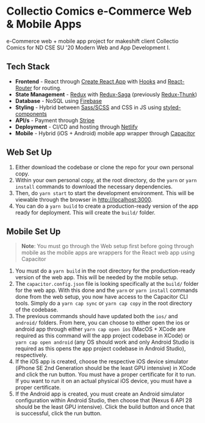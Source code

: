 # Collectio Comics e-Commerce Web & Mobile Apps

e-Commerce web + mobile app project for makeshift client Collectio Comics for ND CSE SU '20 Modern Web and App Development I.

## Tech Stack

* __Frontend__ - React through [Create React App](https://github.com/facebook/create-react-app) with [Hooks](https://reactjs.org/docs/hooks-intro.html) and [React-Router](https://reactrouter.com/web/guides/quick-start) for routing.  
* __State Management__ - [Redux](https://redux.js.org/introduction/getting-started) with [Redux-Saga](https://redux-saga.js.org/docs/introduction/BeginnerTutorial.html) (previously [Redux-Thunk](https://github.com/reduxjs/redux-thunk))  
* __Database__ - NoSQL using [Firebase](https://firebase.google.com/)  
* __Styling__ - Hybrid between [Sass/SCSS](https://sass-lang.com/documentation) and CSS in JS using [styled-components](https://styled-components.com/docs)  
* __API/s__ - Payment through [Stripe](https://stripe.com/docs/api)  
* __Deployment__ - CI/CD and hosting through [Netlify](https://www.netlify.com/)  
* __Mobile__ - Hybrid (iOS + Android) mobile app wrapper through [Capacitor](https://capacitorjs.com/docs/getting-started)  

## Web Set Up

1. Either download the codebase or clone the repo for your own personal copy.
2. Within your own personal copy, at the root directory, do the `yarn` or `yarn install` commands to download the necessary dependencies.
3. Then, do `yarn start` to start the development environment. This will be viewable through the browser in [http://localhost:3000](http://localhost:3000).
4. You can do a `yarn build` to create a production-ready version of the app ready for deployment. This will create the `build/` folder.

## Mobile Set Up

> __Note__: You must go through the Web setup first before going through mobile as the mobile apps are wrappers for the React web app using Capacitor

1. You must do a `yarn build` in the root directory for the production-ready version of the web app. This will be needed by the mobile setup.
2. The `capacitor.config.json` file is looking specifically at the `build/` folder for the web app. With this done and the `yarn` or `yarn install` commands done from the web setup, you now have access to the Capacitor CLI tools. Simply do a `yarn cap sync` or `yarn cap copy` in the root directory of the codebase.
3. The previous commands should have updated both the `ios/` and `android/` folders. From here, you can choose to either open the ios or android app through either `yarn cap open ios` (MacOS + XCode are required as this command will the app project codebase in XCode) or `yarn cap open android` (any OS should work and only Android Studio is required as this opens the app project codebase in Android Studio), respectively.
4. If the iOS app is created, choose the respective iOS device simulator (iPhone SE 2nd Generation should be the least GPU intensive) in XCode and click the run button. You must have a proper certificate for it to run. If you want to run it on an actual physical iOS device, you must have a proper certificate.
5. If the Android app is created, you must create an Android simulator configuration within Android Studio, then choose that (Nexus 6 API 28 should be the least GPU intensive). Click the build button and once that is successful, click the run button.
